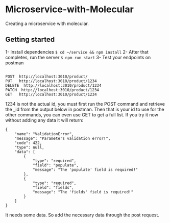 # Microservice-with-Molecular

Creating a microservice with molecular.

## Getting started

1- Install dependencies
`$ cd ~/service && npm install`
2- After that completes, run the server
`$ npm run start`
3- Test your endpoints on postman

```

POST  http://localhost:3010/product/
PUT   http://localhost:3010/product/1234
DELETE  http://localhost:3010/product/1234
PATCH  http://localhost:3010/product/1234
GET   http://localhost:3010/product/1234

```

1234 is not the actual id, you must first run the POST command and retrieve the \_id from the output below in postman. Then that is your id to use for the other commands, you can even use GET to get a full list. If you try it now without adding any data it will return:

```
{
    "name": "ValidationError",
    "message": "Parameters validation error!",
    "code": 422,
    "type": null,
    "data": [
        {
            "type": "required",
            "field": "populate",
            "message": "The 'populate' field is required!"
        },
        {
            "type": "required",
            "field": "fields",
            "message": "The 'fields' field is required!"
        }
    ]
}
```

It needs some data. So add the necessary data through the post request.

